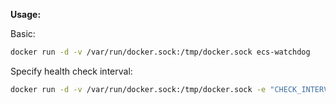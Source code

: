 **Usage:**


Basic:
```bash
docker run -d -v /var/run/docker.sock:/tmp/docker.sock ecs-watchdog
```

Specify health check interval:
```bash
docker run -d -v /var/run/docker.sock:/tmp/docker.sock -e "CHECK_INTERVAL=60" ecs-watchdog
```

